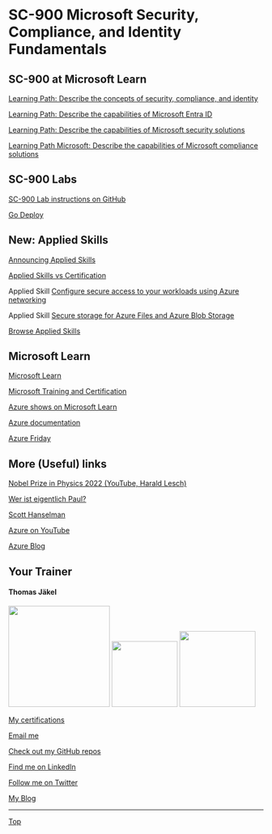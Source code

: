# SC-900 Microsoft Security, Compliance, and Identity Fundamentals



## SC-900 at Microsoft Learn

[Learning Path: Describe the concepts of security, compliance, and identity ](https://docs.microsoft.com/en-us/learn/paths/describe-concepts-of-security-compliance-identity/)

[Learning Path: Describe the capabilities of Microsoft Entra ID](https://learn.microsoft.com/en-us/training/paths/describe-capabilities-of-microsoft-identity-access/)

[Learning Path: Describe the capabilities of Microsoft security solutions](https://learn.microsoft.com/en-us/training/paths/describe-capabilities-of-microsoft-security-solutions/)

[Learning Path Microsoft: Describe the capabilities of Microsoft compliance solutions](https://learn.microsoft.com/en-us/training/paths/describe-capabilities-of-microsoft-compliance-solutions/)


## SC-900 Labs

[SC-900 Lab instructions on GitHub](https://github.com/MicrosoftLearning/SC-900-Microsoft-Security-Compliance-and-Identity-Fundamentals/tree/master/Instructions/Labs)

<!-- [Lab environment Skillable](https://brainymotion.learnondemand.net) 

1. Sign in with your Skillable account 
2. Register with Training Key -->

[Go Deploy](https://lms.godeploy.it)


## New: Applied Skills

[Announcing Applied Skills](https://techcommunity.microsoft.com/t5/microsoft-learn-blog/announcing-microsoft-applied-skills-the-new-credentials-to/ba-p/3775645)

[Applied Skills vs Certification](https://aka.ms/ChooseYourMicrosoftCredential)

Applied Skill [Configure secure access to your workloads using Azure networking](https://learn.microsoft.com/en-us/credentials/applied-skills/configure-secure-workloads-use-azure-virtual-networking/)

Applied Skill [Secure storage for Azure Files and Azure Blob Storage](https://learn.microsoft.com/en-us/credentials/applied-skills/secure-storage-azure-files-azure-blob-storage/)


[Browse Applied Skills](https://learn.microsoft.com/en-us/credentials/browse/?credential_types=applied%20skills)


## Microsoft Learn

[Microsoft Learn](https://docs.microsoft.com/en-us/learn/)

[Microsoft Training and Certification](https://aka.ms/traincertposter)

[Azure shows on Microsoft Learn](https://learn.microsoft.com/en-us/shows/browse?products=azure)

[Azure documentation](https://docs.microsoft.com/en-us/azure/)

[Azure Friday](https://docs.microsoft.com/en-us/shows/azure-friday/)


## More (Useful) links

[Nobel Prize in Physics 2022 (YouTube, Harald Lesch)](https://www.youtube.com/watch?v=-F8VFBrq1uU)

[Wer ist eigentlich Paul?](https://www.youtube.com/watch?v=FNZyCK1HwXM)

[Scott Hanselman](https://www.hanselman.com/)

[Azure on YouTube](https://www.youtube.com/c/MicrosoftAzure)

[Azure Blog](https://azure.microsoft.com/en-us/blog/)





##  Your Trainer
#### Thomas Jäkel


<img src="https://download69118.blob.core.windows.net/anon/Profilbild.jpg" width="200"/>
<a href="https://www.credly.com/badges/45225cf5-ede7-45d2-8ac6-b5a22315679c/public_url"><img src="https://download69118.blob.core.windows.net/anon/microsoft-certified-trainer-2023-2024.png" width="130"/></a>
<a href="https://www.credly.com/badges/fc4737d8-923a-4d37-8f1a-497c08a7c1ff/public_url"><img src="https://download69118.blob.core.windows.net/anon/AAI-badge.png" width="150"/></a>

[My certifications](https://www.credly.com/users/thomas-jakel)

[Email me](mailto:thomas.jaekel@brainymotion.de?subject=SC-900)

[Check out my GitHub repos](https://github.com/www42)

[Find me on LinkedIn](https://linkedin.com/in/tjkkll)

[Follow me on Twitter](https://twitter.com/tjkkll)

[My Blog](https://blog.az.training)

---

[Top](#sc-900-microsoft-security-compliance-and-identity-fundamentals)